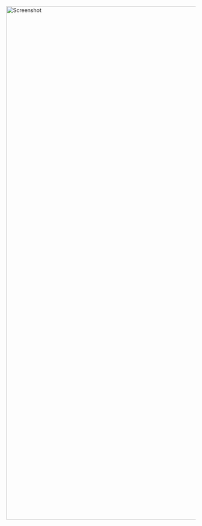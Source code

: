 <img width="1362" alt="Screenshot" src="https://github.com/owaisnazir110928/75220802720/assets/63143570/b38447bb-d68e-476c-b88a-4d3b54c91e63">
